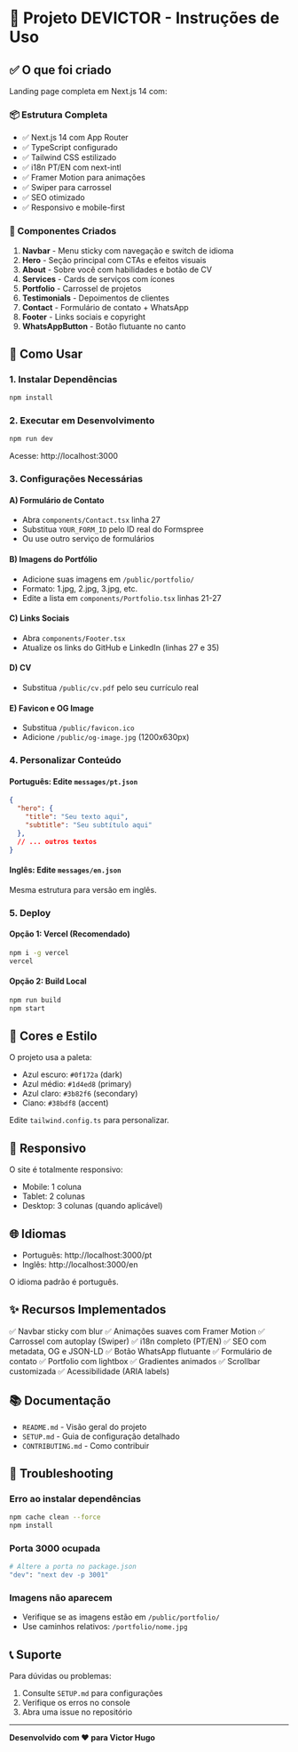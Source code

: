 # 🚀 Projeto DEVICTOR - Instruções de Uso

## ✅ O que foi criado

Landing page completa em Next.js 14 com:

### 📦 Estrutura Completa
- ✅ Next.js 14 com App Router
- ✅ TypeScript configurado
- ✅ Tailwind CSS estilizado
- ✅ i18n PT/EN com next-intl
- ✅ Framer Motion para animações
- ✅ Swiper para carrossel
- ✅ SEO otimizado
- ✅ Responsivo e mobile-first

### 🎨 Componentes Criados
1. **Navbar** - Menu sticky com navegação e switch de idioma
2. **Hero** - Seção principal com CTAs e efeitos visuais
3. **About** - Sobre você com habilidades e botão de CV
4. **Services** - Cards de serviços com ícones
5. **Portfolio** - Carrossel de projetos
6. **Testimonials** - Depoimentos de clientes
7. **Contact** - Formulário de contato + WhatsApp
8. **Footer** - Links sociais e copyright
9. **WhatsAppButton** - Botão flutuante no canto

## 📝 Como Usar

### 1. Instalar Dependências

```bash
npm install
```

### 2. Executar em Desenvolvimento

```bash
npm run dev
```

Acesse: http://localhost:3000

### 3. Configurações Necessárias

#### A) Formulário de Contato
- Abra `components/Contact.tsx` linha 27
- Substitua `YOUR_FORM_ID` pelo ID real do Formspree
- Ou use outro serviço de formulários

#### B) Imagens do Portfólio
- Adicione suas imagens em `/public/portfolio/`
- Formato: 1.jpg, 2.jpg, 3.jpg, etc.
- Edite a lista em `components/Portfolio.tsx` linhas 21-27

#### C) Links Sociais
- Abra `components/Footer.tsx`
- Atualize os links do GitHub e LinkedIn (linhas 27 e 35)

#### D) CV
- Substitua `/public/cv.pdf` pelo seu currículo real

#### E) Favicon e OG Image
- Substitua `/public/favicon.ico`
- Adicione `/public/og-image.jpg` (1200x630px)

### 4. Personalizar Conteúdo

#### Português: Edite `messages/pt.json`
```json
{
  "hero": {
    "title": "Seu texto aqui",
    "subtitle": "Seu subtítulo aqui"
  },
  // ... outros textos
}
```

#### Inglês: Edite `messages/en.json`
Mesma estrutura para versão em inglês.

### 5. Deploy

#### Opção 1: Vercel (Recomendado)
```bash
npm i -g vercel
vercel
```

#### Opção 2: Build Local
```bash
npm run build
npm start
```

## 🎨 Cores e Estilo

O projeto usa a paleta:
- Azul escuro: `#0f172a` (dark)
- Azul médio: `#1d4ed8` (primary)
- Azul claro: `#3b82f6` (secondary)
- Ciano: `#38bdf8` (accent)

Edite `tailwind.config.ts` para personalizar.

## 📱 Responsivo

O site é totalmente responsivo:
- Mobile: 1 coluna
- Tablet: 2 colunas
- Desktop: 3 colunas (quando aplicável)

## 🌐 Idiomas

- Português: http://localhost:3000/pt
- Inglês: http://localhost:3000/en

O idioma padrão é português.

## ✨ Recursos Implementados

✅ Navbar sticky com blur
✅ Animações suaves com Framer Motion
✅ Carrossel com autoplay (Swiper)
✅ i18n completo (PT/EN)
✅ SEO com metadata, OG e JSON-LD
✅ Botão WhatsApp flutuante
✅ Formulário de contato
✅ Portfolio com lightbox
✅ Gradientes animados
✅ Scrollbar customizada
✅ Acessibilidade (ARIA labels)

## 📚 Documentação

- `README.md` - Visão geral do projeto
- `SETUP.md` - Guia de configuração detalhado
- `CONTRIBUTING.md` - Como contribuir

## 🐛 Troubleshooting

### Erro ao instalar dependências
```bash
npm cache clean --force
npm install
```

### Porta 3000 ocupada
```bash
# Altere a porta no package.json
"dev": "next dev -p 3001"
```

### Imagens não aparecem
- Verifique se as imagens estão em `/public/portfolio/`
- Use caminhos relativos: `/portfolio/nome.jpg`

## 📞 Suporte

Para dúvidas ou problemas:
1. Consulte `SETUP.md` para configurações
2. Verifique os erros no console
3. Abra uma issue no repositório

---

**Desenvolvido com ❤️ para Victor Hugo**

